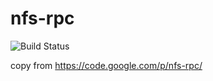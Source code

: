 nfs-rpc
=======

![Build Status](https://travis-ci.org/leeyazhou/nfs-rpc.svg?branch=master)

copy from https://code.google.com/p/nfs-rpc/
